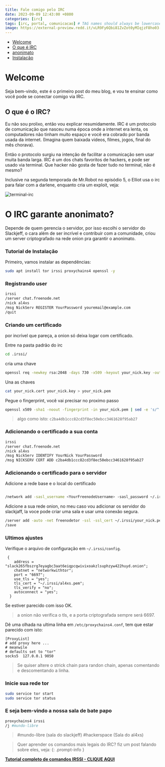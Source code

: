 ```yaml
---
title: Fale comigo pelo IRC
date: 2023-09-09 12:43:00 +0800
categories: [irc]
tags: [irc, portal, comunicacao] # TAG names should always be lowercase
image: https://external-preview.redd.it/vLR9Fy6Qbi81ZvZot0yMIqjzF8ho03-sh5fb5beuQNk.jpg?auto=webp&s=d325a5c991404de9260d26b11b52bb90011d777d
---
```


- [Welcome](#welcome)
- [O que é IRC](#o-que-é-o-irc)
- [anonimato](#o-irc-garante-anonimato)
- [Instalação](#tutorial-de-instalação)

# Welcome

Seja bem-vindo, este é o primeiro post do meu blog, e vou te ensinar como você pode se conectar comigo via IRC.

## O que é o IRC?

Eu não sou prolixo, então vou explicar resumidamente.
IRC é um protocolo de comunicação que nasceu numa época onde a internet era lenta, os computadores não tinham muito espaço e você era cobrado por banda usada da internet. (Imagina quem baixada videos, filmes, jogos, final do mês chorava).

Então o protocolo surgiu na intenção de facilitar a comunicação sem usar muita banda larga. IRC é um dos chats favoritos de hackers, e pode ser usado via terminal. Que hacker não gosta de fazer tudo no terminal, não é mesmo?

Inclusive na segunda temporada de Mr.Robot no episódio 5, o Elliot usa o irc para falar com a darlene, enquanto cria um exploit, veja:

![terminal-irc](https://cdn.geekwire.com/wp-content/uploads/2016/07/IRC-conversation-630x394.png)

# O IRC garante anonimato?

Depende de quem gerencia o servidor, por isso escolhi o servidor do Slackjeff, o cara além de ser incrível e contribuir com a comunidade, criou um server criptografado na rede onion pra garantir o anonimato.

### Tutorial de Instalação

Primeiro, vamos instalar as dependências:

```bash
sudo apt install tor irssi proxychains4 openssl -y
```

### Registrando user

```bash
irssi
/server chat.freenode.net
/nick al4xs
/msg NickServ REGISTER YourPassword youremail@example.com
/quit

```

### Criando um certificado

por incrível que pareça, a onion só deixa logar com certificado.

Entre na pasta padrão do irc

```bash
cd .irssi/
```

cria uma chave

```bash
openssl req -newkey rsa:2048 -days 730 -x509 -keyout your_nick.key -out your_nick.cert -nodes
```

Una as chaves

```bash
cat your_nick.cert your_nick.key > your_nick.pem
```

Pegue o fingerprint, você vai precisar no proximo passo

```bash
openssl x509 -sha1 -noout -fingerprint -in your_nick.pem | sed -e 's/^.*=//;s/://g;y/ABCDEF/abcdef/'
```

> algo como isto: `c2ba4db1ccc82cd3f8ec50ebcc3461628f95ab27`

### Adicionando o certificado a sua conta

```bash
irssi
/server chat.freenode.net
/nick al4xs
/msg NickServ IDENTIFY YourNick YourPassword
/msg NICKSERV CERT ADD c2ba4db1ccc82cd3f8ec50ebcc3461628f95ab27

```

### Adicionando o certificado para o servidor

Adicione a rede base e o local do certificado

```bash

/network add -sasl_username <YourFreenodeUsername> -sasl_password ~/.irssi/your_nick.pem -sasl_mechanism EXTERNAL networkwithtor
```

Adicione a sua rede onion, no meu caso vou adicionar os servidor do slackjaff, la voce pode criar uma sala e usar uma conexão segura.

```bash
/server add -auto -net freenodetor -ssl -ssl_cert ~/.irssi/your_nick.pem slack265fbszrg7eyagbc3aat6eiqpcqwivixoakzlsuphzyw422huyd.onion 6697
/save
```

### Ultimos ajustes

Verifique o arquivo de configuração em `~/.irssi/config`.

```
 {
    address = "slack265fbszrg7eyagbc3aat6eiqpcqwivixoakzlsuphzyw422huyd.onion";
    chatnet = "networkwithtor";
    port = "6697";
    use_tls = "yes";
    tls_cert = "~/.irssi/al4xs.pem";
    tls_verify = "no";
    autoconnect = "yes";
  }
```

Se estiver parecido com isso OK.

> a onion não verifica o tls, e a porta criptografada sempre será 6697.

Dê uma olhada na ultima linha em `/etc/proxychains4.conf`, tem que estar parecido com isto:

```
[ProxyList]
# add proxy here ...
# meanwile
# defaults set to "tor"
socks5  127.0.0.1 9050
```

> Se quiser altere o strick chain para randon chain, apenas comentando e descomentando a linha.

### Inicie sua rede tor

```bash
sudo service tor start
sudo service tor status
```

### E seja bem-vindo a nossa sala de bate papo

```bash
proxychains4 irssi
/j #mundo-libre
```

> #mundo-libre (sala do slackjeff)
> #hackerspace (Sala do al4xs)

>Quer aprender os comandos mais legais do IRC? fiz um post falando sobre eles, veja:
{: .prompt-info }

[**Tutorial completo de comandos IRSSI - CLIQUE AQUI**](/posts/comandos-Irssi/)
